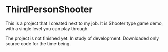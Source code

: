 # ThirdPersonShooter

This is a project that I created next to my job. It is Shooter type game demo, with a single level you can play through.

The project is not finished yet. In study of development. Downloaded only source code for the time being.